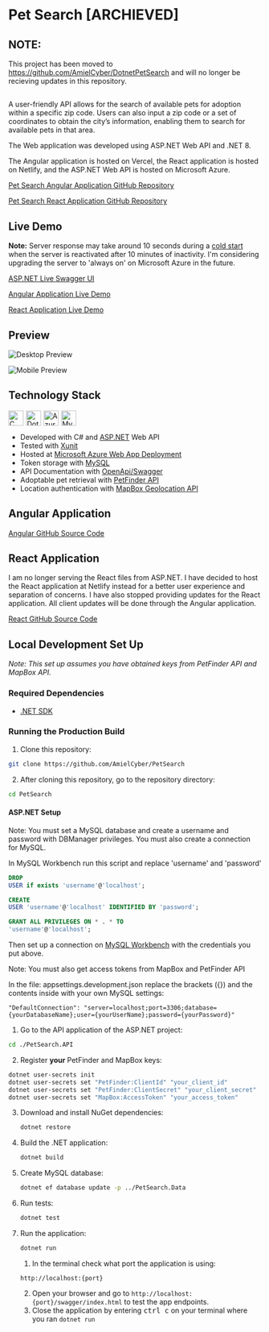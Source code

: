 # Pet Search [ARCHIEVED]

## NOTE:
This project has been moved to https://github.com/AmielCyber/DotnetPetSearch and will no longer be recieving updates in this repository.
##


A user-friendly API allows for the search of available pets for adoption within a specific zip code. Users can also input a zip code or a set of coordinates to obtain the city’s information, enabling them to search for available pets in that area.

The Web application was developed using ASP.NET Web API and .NET 8.

The Angular application is hosted on Vercel, the React application is hosted on Netlify, and the ASP.NET Web API is hosted on Microsoft Azure.

[Pet Search Angular Application GitHub Repository](https://github.com/AmielCyber/pet-search-angular)

[Pet Search React Application GitHub Repository](https://github.com/AmielCyber/pet-search-react)

## Live Demo

**Note:**
Server response may take around 10 seconds during a
[cold start](https://azure.microsoft.com/en-us/blog/understanding-serverless-cold-start/cold) when the server is
reactivated after 10 minutes of inactivity. I'm considering upgrading the server to 'always on' on Microsoft Azure in
the future.

[ASP.NET Live Swagger UI](https://pet-search.azurewebsites.net/swagger/index.html)

[Angular Application Live Demo](https://pet-search-angular.vercel.app)

[React Application Live Demo](https://pet-search-react.netlify.app)

## Preview

![Desktop Preview](/Assets/DesktopPreview.gif)

![Mobile Preview](/Assets/MobilePreview.gif)

## Technology Stack

<div style="display: flex; flex-wrap: wrap; gap: 5px">
    <img alt="C Sharp" width="30px" src="https://cdn.jsdelivr.net/gh/devicons/devicon/icons/csharp/csharp-original.svg"/>
    <img alt="Dotnet Core" width="30px" src="https://cdn.jsdelivr.net/gh/devicons/devicon/icons/dotnetcore/dotnetcore-original.svg"/>
    <img alt="Azure" width="30px" src="https://cdn.jsdelivr.net/gh/devicons/devicon/icons/azure/azure-original.svg"/>
    <img alt="MySQL" width="30px" src="https://cdn.jsdelivr.net/gh/devicons/devicon/icons/mysql/mysql-original.svg"/>
</div>

* Developed with C# and [ASP.NET](https://dotnet.microsoft.com/en-us/apps/aspnet) Web API
* Tested with [Xunit](https://xunit.net/)
* Hosted at [Microsoft Azure Web App Deployment](https://azure.microsoft.com/en-us/products/app-service/web)
* Token storage with [MySQL](https://www.mysql.com/)
* API Documentation with [OpenApi/Swagger](https://www.openapis.org)
* Adoptable pet retrieval with [PetFinder API](https://www.petfinder.com/developers/v2/docs/)
* Location authentication with [MapBox Geolocation API](https://www.mapbox.com)

## Angular Application

[Angular GitHub Source Code](https://github.com/AmielCyber/pet-search-angular)

## React Application

I am no longer serving the React files from ASP.NET. I have decided to host the React application at Netlify instead for
a better user experience and separation of concerns. I have also stopped providing updates for the React application.
All client updates will be done through the Angular application.

[React GitHub Source Code](https://github.com/AmielCyber/pet-search-react)

## Local Development Set Up

*Note: This set up assumes you have obtained keys from PetFinder API and MapBox API.*

### Required Dependencies

* [.NET SDK](https://dotnet.microsoft.com/en-us/download)

### Running the Production Build

1. Clone this repository:

```bash
git clone https://github.com/AmielCyber/PetSearch
```

2. After cloning this repository, go to the repository directory:

```bash
cd PetSearch
```

#### ASP.NET Setup

Note: You must set a MySQL database and create a username and password with DBManager privileges. You must also create a
connection for MySQL.

In MySQL Workbench run this script and replace 'username' and 'password'
```SQL
DROP
USER if exists 'username'@'localhost';

CREATE
USER 'username'@'localhost' IDENTIFIED BY 'password';

GRANT ALL PRIVILEGES ON * . * TO
'username'@'localhost';

```
Then set up a connection on [MySQL Workbench](https://dev.mysql.com/doc/workbench/en/wb-mysql-connections-new.html) with the credentials you put above.

Note: You must also get access tokens from MapBox and PetFinder API

In the file: appsettings.development.json replace the brackets ({}) and the contents inside with your own MySQL settings:

```
"DefaultConnection": "server=localhost;port=3306;database={yourDatabaseName};user={yourUserName};password={yourPassword}"
```

1. Go to the API application of the ASP.NET project:

```bash
cd ./PetSearch.API
```

2. Register **your** PetFinder and MapBox keys:

```bash
dotnet user-secrets init
dotnet user-secrets set "PetFinder:ClientId" "your_client_id"
dotnet user-secrets set "PetFinder:ClientSecret" "your_client_secret"
dotnet user-secrets set "MapBox:AccessToken" "your_access_token"
```

3. Download and install NuGet dependencies:
    ```bash
    dotnet restore
    ```
4. Build the .NET application:
   ```bash
   dotnet build
   ```
5. Create MySQL database:
   ```bash
   dotnet ef database update -p ../PetSearch.Data
   ```
6. Run tests:
   ```bash
   dotnet test
   ```
7. Run the application:
   ```bash
   dotnet run
   ```
    1. In the terminal check what port the application is using:
   ```
   http://localhost:{port}
   ```
    2. Open your browser and go to `http://localhost:{port}/swagger/index.html` to test the app endpoints.
    4. Close the application by entering <kbd>ctrl c</kbd> on your terminal where you ran `dotnet run`
